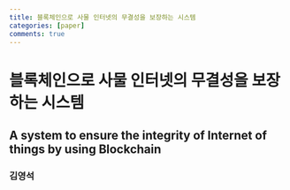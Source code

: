 ```yaml
---
title: 블록체인으로 사물 인터넷의 무결성을 보장하는 시스템
categories: [paper]
comments: true
---
```



# 블록체인으로 사물 인터넷의 무결성을 보장하는 시스템
## A system to ensure the integrity of Internet of things by using Blockchain
### 김영석
